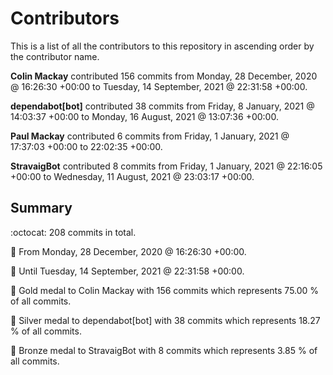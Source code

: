 # Contributors

This is a list of all the contributors to this repository in ascending order by the contributor name.

**Colin Mackay** contributed 156 commits from Monday, 28 December, 2020 @ 16:26:30 +00:00 to Tuesday, 14 September, 2021 @ 22:31:58 +00:00.

**dependabot[bot]** contributed 38 commits from Friday, 8 January, 2021 @ 14:03:37 +00:00 to Monday, 16 August, 2021 @ 13:07:36 +00:00.

**Paul Mackay** contributed 6 commits from Friday, 1 January, 2021 @ 17:37:03 +00:00 to 22:02:35 +00:00.

**StravaigBot** contributed 8 commits from Friday, 1 January, 2021 @ 22:16:05 +00:00 to Wednesday, 11 August, 2021 @ 23:03:17 +00:00.

## Summary

:octocat: 208 commits in total.

:date: From Monday, 28 December, 2020 @ 16:26:30 +00:00.

:date: Until Tuesday, 14 September, 2021 @ 22:31:58 +00:00.

:1st_place_medal: Gold medal to Colin Mackay with 156 commits which represents 75.00 % of all commits.

:2nd_place_medal: Silver medal to dependabot[bot] with 38 commits which represents 18.27 % of all commits.

:3rd_place_medal: Bronze medal to StravaigBot with 8 commits which represents 3.85 % of all commits.

